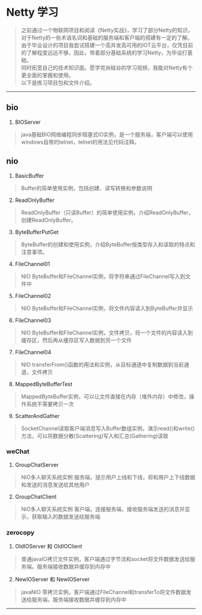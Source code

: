 # Netty 学习
> 之前通过一个物联网项目和阅读《Netty实战》，学习了部分Netty的知识，对于Netty的一些术语名词和基础的服务端和客户端的搭建有一定的了解。  
> 由于毕业设计的项目我尝试搭建一个高并发高可用的IOT云平台，仅凭目前的了解程度远远不够，因此，带着部分基础系统的学习Netty，为毕设打基础，   
> 同时拓宽自己的技术知识面。愿学完尚硅谷的学习视频，我能对Netty有个更全面的掌握和使用。  
> 以下是练习项目包和文件介绍。 

- - - 
## bio 
1. BIOServer
> java基础BIO网络编程同步阻塞式IO实例，是一个服务端，客户端可以使用windows自带的telnet，telnet的用法见代码注释。

## nio
1. BasicBuffer 
> Buffer的简单使用实例，包括创建、读写转换和参数说明 
2. ReadOnlyBuffer
> ReadOnlyBuffer（只读Buffer）的简单使用实例，介绍ReadOnlyBuffer，创建ReadOnlyBuffer。
3. ByteBufferPutGet
> ByteBuffer的创建和使用实例，介绍ByteBuffer按类型存入和读取的特点和注意事项。
4. FileChannel01
> NIO ByteBuffer和FileChannel实例，将字符串通过FileChannel写入到文件中
5. FileChannel02
> NIO ByteBuffer和FileChannel实例，将文件内容读入到ByteBuffer并显示
6. FileChannel03
> NIO ByteBuffer和FileChannel实例，文件拷贝，将一个文件的内容读入到缓存区，然后再从缓存区写入数据到另一个文件
7. FileChannel04 
> NIO transferFrom()函数的用法和实例，从目标通道中复制数据到当前通道，文件拷贝
8. MappedByteBufferTest
> MappedByteBuffer实例，可以让文件直接在内存（堆外内存）中修改，操作系统不需要拷贝一次
9. ScatterAndGather 
> SocketChannel读取客户端消息写入Buffer数组实例，演示read()和write()方法，可以将数据分散(Scattering)写入和汇总(Gathering)读取
### weChat
1. GroupChatServer
> NIO多人聊天系统实例 服务端，提示用户上线和下线，将和用户上下线数据和发送的消息发送给其他用户
2. GroupChatClient
> NIO多人聊天系统实例 客户端，连接服务端，接收服务端发送的消息并显示，获取输入的数据发送给服务端
### zerocopy
1. OldIOServer 和 OldIOClient
> 普通javaIO拷贝文件实例，客户端通过字节流和socket将文件数据发送给服务端，服务端接收数据并缓存到内存中
2. NewIOServer 和 NewIOServer
> javaNIO 零拷贝实例，客户端通过FileChannel和transferTo将文件数据发送给服务端，服务端接收数据并缓存到内存中

- - - 
